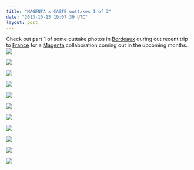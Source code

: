 ```yaml
---
title: "MAGENTA x CASTE outtakes 1 of 2"
date: "2013-10-15 19:07:39 UTC"
layout: post
---
```


<p>Check out part 1 of some outtake photos in <a href="http://www.youtube.com/watch?v=TqQYH3FNAUM">Bordeaux</a> during out recent trip to <a href="http://www.youtube.com/watch?v=TqQYH3FNAUM">France</a> for a <a href="http://www.magentaskateboards.com">Magenta</a> collaboration coming out in the upcoming months. <img src="http://media.tumblr.com/e741a9b21fb17e7bd5d10e6fdbb3ee87/tumblr_inline_muq4w031621rf4blg.jpg"/></p>
<p><img src="http://media.tumblr.com/7afeb131de98238a89a60f6e69bc64be/tumblr_inline_muq4watICz1rf4blg.jpg"/></p>
<p><img src="http://media.tumblr.com/8db26e8ed391a426e611ec8df9488b75/tumblr_inline_muq4wjuMUF1rf4blg.jpg"/></p>
<p><img src="http://media.tumblr.com/535a60fc43ebef85ee14fe78a88159ea/tumblr_inline_muq4wuXOFK1rf4blg.jpg"/></p>
<p><img src="http://media.tumblr.com/763d3071b8c90f778496c97c3cabd271/tumblr_inline_muq4x87F0O1rf4blg.jpg"/></p>
<p><img src="http://media.tumblr.com/d145dd00a033a3e33ecfc341df3d4759/tumblr_inline_muq4xjpoGW1rf4blg.jpg"/></p>
<p><img src="http://media.tumblr.com/ecf73b33352cc16c05d3e47ad9d1dc98/tumblr_inline_muq4xsKSzG1rf4blg.jpg"/></p>
<p><img src="http://media.tumblr.com/f71a88acac73a8213569745ed1fc8ad8/tumblr_inline_muq4y28uAO1rf4blg.jpg"/></p>
<p><img src="http://media.tumblr.com/cf42e494d76823f3543626759cc04f82/tumblr_inline_muq4yclz2o1rf4blg.jpg"/></p>
<p><img src="http://media.tumblr.com/f627d74e5c4757bbb7dfedf1db3fc9e1/tumblr_inline_muq4ynQWHF1rf4blg.jpg"/></p>
<p><img src="http://media.tumblr.com/29b0c63aaa3b6aa79a344bcaf69df20e/tumblr_inline_muq4yyOiuR1rf4blg.jpg"/></p>

